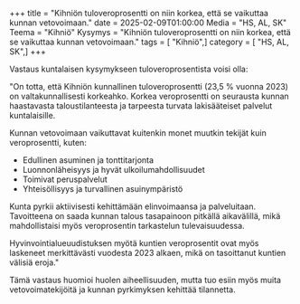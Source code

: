 +++
title = "Kihniön tuloveroprosentti on niin korkea, että se vaikuttaa kunnan vetovoimaan."
date = 2025-02-09T01:00:00
Media = "HS, AL, SK"
Teema = "Kihniö"
Kysymys = "Kihniön tuloveroprosentti on niin korkea, että se vaikuttaa kunnan vetovoimaan."
tags = [ "Kihniö",]
category = [ "HS, AL, SK",]
+++

Vastaus kuntalaisen kysymykseen tuloveroprosentista voisi olla:

"On totta, että Kihniön kunnallinen tuloveroprosentti (23,5 % vuonna 2023) on valtakunnallisesti korkeahko. Korkea veroprosentti on seurausta kunnan haastavasta taloustilanteesta ja tarpeesta turvata lakisääteiset palvelut kuntalaisille.

Kunnan vetovoimaan vaikuttavat kuitenkin monet muutkin tekijät kuin veroprosentti, kuten:
- Edullinen asuminen ja tonttitarjonta
- Luonnonläheisyys ja hyvät ulkoilumahdollisuudet
- Toimivat peruspalvelut
- Yhteisöllisyys ja turvallinen asuinympäristö

Kunta pyrkii aktiivisesti kehittämään elinvoimaansa ja palveluitaan. Tavoitteena on saada kunnan talous tasapainoon pitkällä aikavälillä, mikä mahdollistaisi myös veroprosentin tarkastelun tulevaisuudessa.

Hyvinvointialueuudistuksen myötä kuntien veroprosentit ovat myös laskeneet merkittävästi vuodesta 2023 alkaen, mikä on tasoittanut kuntien välisiä eroja."

Tämä vastaus huomioi huolen aiheellisuuden, mutta tuo esiin myös muita vetovoimatekijöitä ja kunnan pyrkimyksen kehittää tilannetta.